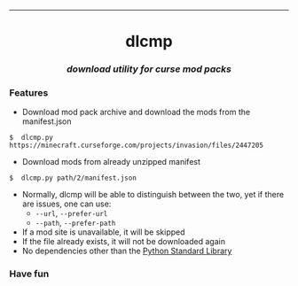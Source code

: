 ***

<h1 align="center">
	<b>dlcmp</b>
</h1>
<h3 align="center">
	<i>download utility for curse mod packs</i>
</h3>

### Features
* Download mod pack archive and download the mods from the manifest.json  
```
$  dlcmp.py https://minecraft.curseforge.com/projects/invasion/files/2447205
```
* Download mods from already unzipped manifest  
```
$  dlcmp.py path/2/manifest.json
```
* Normally, dlcmp will be able to distinguish between the two, yet if there are issues, one can use:
	* ```--url```, ```--prefer-url```
	* ```--path```, ```--prefer-path```
* If a mod site is unavailable, it will be skipped
* If the file already exists, it will not be downloaded again  
* No dependencies other than the [Python Standard Library](https://docs.python.org/library/ "Python Standard Library")

### Have fun